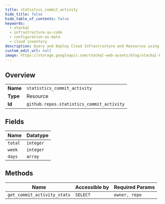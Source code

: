 ```yaml
---
title: statistics_commit_activity
hide_title: false
hide_table_of_contents: false
keywords:
  - stackql
  - infrastructure-as-code
  - configuration-as-data
  - cloud inventory
description: Query and Deploy Cloud Infrastructure and Resources using SQL
custom_edit_url: null
image: https://storage.googleapis.com/stackql-web-assets/blog/stackql-blog-post-featured-image.png
---
```

  
    

## Overview
<table><tbody>
<tr><td><b>Name</b></td><td><code>statistics_commit_activity</code></td></tr>
<tr><td><b>Type</b></td><td>Resource</td></tr>
<tr><td><b>Id</b></td><td><code>github.repos.statistics_commit_activity</code></td></tr>
</tbody></table>

## Fields
| Name | Datatype |
| ---- | -------- |
| `total` | `integer` |
| `week` | `integer` |
| `days` | `array` |
## Methods
| Name | Accessible by | Required Params |
| ---- | ------------- | --------------- |
| `get_commit_activity_stats` | `SELECT` | `owner, repo` |
